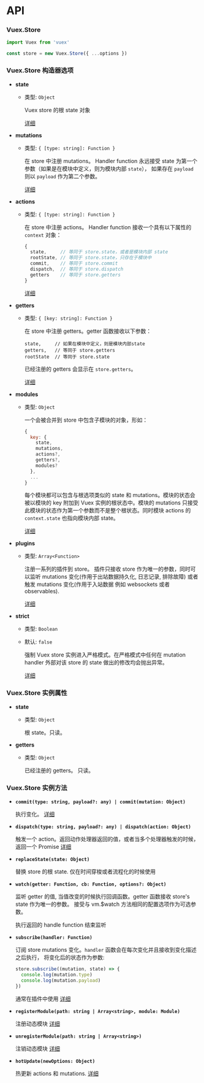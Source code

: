 # API

### Vuex.Store

``` js
import Vuex from 'vuex'

const store = new Vuex.Store({ ...options })
```

### Vuex.Store 构造器选项

- **state**

  - 类型: `Object`

    Vuex store 的根 state 对象

    [详细](state.md)

- **mutations**

  - 类型: `{ [type: string]: Function }`

    在 store 中注册 mutations。 Handler function 永远接受 state 为第一个参数（如果是在模块中定义，则为模块内部 `state`）， 如果存在 `payload` 则以 `payload` 作为第二个参数。

    [详细](mutations.md)

- **actions**

  - 类型: `{ [type: string]: Function }`

    在 store 中注册 actions。 Handler function 接收一个具有以下属性的 `context` 对象：

    ``` js
    {
      state,     // 等同于 store.state，或者是模块内部 state
      rootState, // 等同于 store.state，只存在于模块中
      commit,    // 等同于 store.commit
      dispatch,  // 等同于 store.dispatch
      getters    // 等同于 store.getters
    }
    ```

    [详细](actions.md)

- **getters**

  - 类型: `{ [key: string]: Function }`

    在 store 中注册 getters。getter 函数接收以下参数：
    
    ```
    state,     // 如果在模块中定义，则是模块内部state
    getters,   // 等同于 store.getters
    rootState  // 等同于 store.state
    ```
    已经注册的 getters 会显示在 `store.getters`。

    [详细](getters.md)

- **modules**

  - 类型: `Object`

    一个会被合并到 store 中包含子模块的对象，形如：

    ``` js
    {
      key: {
        state,
        mutations,
        actions?,
        getters?,
        modules?
      },
      ...
    }
    ```

    每个模块都可以包含与根选项类似的 state 和 mutations。模块的状态会被以模块的 key 附加到 Vuex 实例的根状态中。模块的 mutations 只接受此模块的状态作为第一个参数而不是整个根状态。同时模块 actions 的 `context.state` 也指向模块内部 state。

    [详细](modules.md)

- **plugins**

  - 类型: `Array<Function>`

    注册一系列的插件到 store。 插件只接收 store 作为唯一的参数，同时可以监听 mutations 变化(作用于出站数据持久化, 日志记录, 排除故障) 或者触发 mutations 变化(作用于入站数据 例如 websockets 或者 observables).

    [详细](plugins.md)

- **strict**

  - 类型: `Boolean`
  - 默认: `false`

    强制 Vuex store 实例进入严格模式。在严格模式中任何在 mutation handler 外部对该 store 的 state 做出的修改均会抛出异常。

    [详细](strict.md)

### Vuex.Store 实例属性

- **state**

  - 类型: `Object`

    根 state。只读。

- **getters**

  - 类型: `Object`

    已经注册的 getters。 只读。

### Vuex.Store 实例方法

- **`commit(type: string, payload?: any) | commit(mutation: Object)`**

  执行变化。 [详细](mutations.md)

- **`dispatch(type: string, payload?: any) | dispatch(action: Object)`**

  触发一个 action。返回动作处理器返回的值，或者当多个处理器触发的时候，返回一个 Promise [详细](actions.md)

- **`replaceState(state: Object)`**

  替换 store 的根 state. 仅在时间穿梭或者流程化的时候使用

- **`watch(getter: Function, cb: Function, options?: Object)`**

  监听 getter 的值, 当值改变的时候执行回调函数。getter 函数接收 store's state 作为唯一的参数。 接受与 vm.$watch 方法相同的配置选项作为可选参数。

  执行返回的 handle function 结束监听

- **`subscribe(handler: Function)`**

  订阅 store mutations 变化。`handler` 函数会在每次变化并且接收到变化描述之后执行， 将变化后的状态作为参数:

  ``` js
  store.subscribe((mutation, state) => {
    console.log(mutation.type)
    console.log(mutation.payload)
  })
  ```

  通常在插件中使用 [详细](plugins.md)

- **`registerModule(path: string | Array<string>, module: Module)`**

  注册动态模块 [详细](modules.md#dynamic-module-registration)

- **`unregisterModule(path: string | Array<string>)`**

  注销动态模块 [详细](modules.md#dynamic-module-registration)

- **`hotUpdate(newOptions: Object)`**

  热更新 actions 和 mutations. [详细](hot-reload.md)
